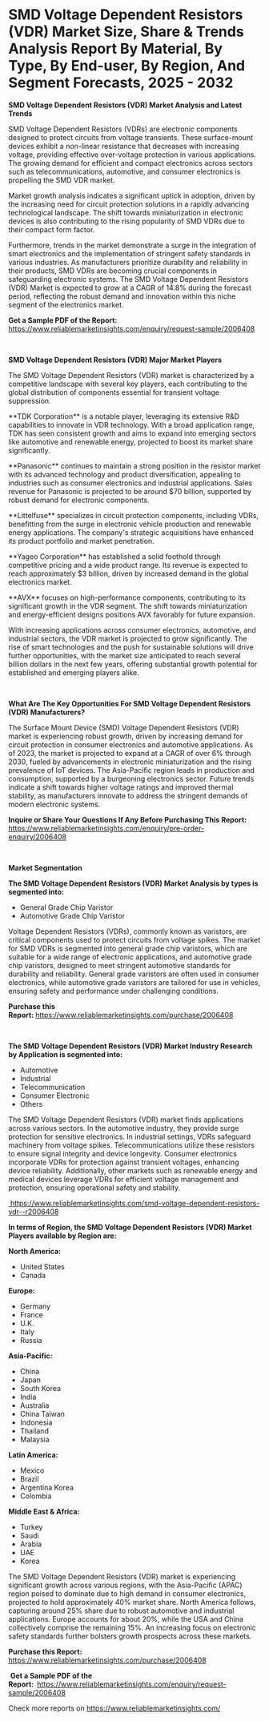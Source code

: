 <p><h1>SMD Voltage Dependent Resistors (VDR) Market Size, Share & Trends Analysis Report By Material, By Type, By End-user, By Region, And Segment Forecasts, 2025 - 2032</h1></p><p><strong>SMD Voltage Dependent Resistors (VDR) Market Analysis and Latest Trends</strong></p>
<p><p>SMD Voltage Dependent Resistors (VDRs) are electronic components designed to protect circuits from voltage transients. These surface-mount devices exhibit a non-linear resistance that decreases with increasing voltage, providing effective over-voltage protection in various applications. The growing demand for efficient and compact electronics across sectors such as telecommunications, automotive, and consumer electronics is propelling the SMD VDR market.</p><p>Market growth analysis indicates a significant uptick in adoption, driven by the increasing need for circuit protection solutions in a rapidly advancing technological landscape. The shift towards miniaturization in electronic devices is also contributing to the rising popularity of SMD VDRs due to their compact form factor.</p><p>Furthermore, trends in the market demonstrate a surge in the integration of smart electronics and the implementation of stringent safety standards in various industries. As manufacturers prioritize durability and reliability in their products, SMD VDRs are becoming crucial components in safeguarding electronic systems. The SMD Voltage Dependent Resistors (VDR) Market is expected to grow at a CAGR of 14.8% during the forecast period, reflecting the robust demand and innovation within this niche segment of the electronics market.</p></p>
<p><strong>Get a Sample PDF of the Report:&nbsp;</strong> <a href="https://www.reliablemarketinsights.com/enquiry/request-sample/2006408?utm_campaign=2450&utm_medium=2&utm_source=Github&utm_content=ia&utm_term=13022025&utm_id=smd-voltage-dependent-resistors-vdr">https://www.reliablemarketinsights.com/enquiry/request-sample/2006408</a></p>
<p>&nbsp;</p>
<p><strong>SMD Voltage Dependent Resistors (VDR) Major Market Players</strong></p>
<p><p>The SMD Voltage Dependent Resistors (VDR) market is characterized by a competitive landscape with several key players, each contributing to the global distribution of components essential for transient voltage suppression.</p><p>**TDK Corporation** is a notable player, leveraging its extensive R&D capabilities to innovate in VDR technology. With a broad application range, TDK has seen consistent growth and aims to expand into emerging sectors like automotive and renewable energy, projected to boost its market share significantly.</p><p>**Panasonic** continues to maintain a strong position in the resistor market with its advanced technology and product diversification, appealing to industries such as consumer electronics and industrial applications. Sales revenue for Panasonic is projected to be around $70 billion, supported by robust demand for electronic components.</p><p>**Littelfuse** specializes in circuit protection components, including VDRs, benefitting from the surge in electronic vehicle production and renewable energy applications. The company's strategic acquisitions have enhanced its product portfolio and market penetration.</p><p>**Yageo Corporation** has established a solid foothold through competitive pricing and a wide product range. Its revenue is expected to reach approximately $3 billion, driven by increased demand in the global electronics market.</p><p>**AVX** focuses on high-performance components, contributing to its significant growth in the VDR segment. The shift towards miniaturization and energy-efficient designs positions AVX favorably for future expansion.</p><p>With increasing applications across consumer electronics, automotive, and industrial sectors, the VDR market is projected to grow significantly. The rise of smart technologies and the push for sustainable solutions will drive further opportunities, with the market size anticipated to reach several billion dollars in the next few years, offering substantial growth potential for established and emerging players alike.</p></p>
<p>&nbsp;</p>
<p><strong>What Are The Key Opportunities For SMD Voltage Dependent Resistors (VDR) Manufacturers?</strong></p>
<p><p>The Surface Mount Device (SMD) Voltage Dependent Resistors (VDR) market is experiencing robust growth, driven by increasing demand for circuit protection in consumer electronics and automotive applications. As of 2023, the market is projected to expand at a CAGR of over 6% through 2030, fueled by advancements in electronic miniaturization and the rising prevalence of IoT devices. The Asia-Pacific region leads in production and consumption, supported by a burgeoning electronics sector. Future trends indicate a shift towards higher voltage ratings and improved thermal stability, as manufacturers innovate to address the stringent demands of modern electronic systems.</p></p>
<p><strong>Inquire or Share Your Questions If Any Before Purchasing This Report:</strong> <a href="https://www.reliablemarketinsights.com/enquiry/pre-order-enquiry/2006408?utm_campaign=2450&utm_medium=2&utm_source=Github&utm_content=ia&utm_term=13022025&utm_id=smd-voltage-dependent-resistors-vdr">https://www.reliablemarketinsights.com/enquiry/pre-order-enquiry/2006408</a></p>
<p>&nbsp;</p>
<p><strong>Market Segmentation</strong></p>
<p><strong>The SMD Voltage Dependent Resistors (VDR) Market Analysis by types is segmented into:</strong></p>
<p><ul><li>General Grade Chip Varistor</li><li>Automotive Grade Chip Varistor</li></ul></p>
<p><p>Voltage Dependent Resistors (VDRs), commonly known as varistors, are critical components used to protect circuits from voltage spikes. The market for SMD VDRs is segmented into general grade chip varistors, which are suitable for a wide range of electronic applications, and automotive grade chip varistors, designed to meet stringent automotive standards for durability and reliability. General grade varistors are often used in consumer electronics, while automotive grade varistors are tailored for use in vehicles, ensuring safety and performance under challenging conditions.</p></p>
<p><strong>Purchase this Report:&nbsp;</strong><a href="https://www.reliablemarketinsights.com/purchase/2006408?utm_campaign=2450&utm_medium=2&utm_source=Github&utm_content=ia&utm_term=13022025&utm_id=smd-voltage-dependent-resistors-vdr">https://www.reliablemarketinsights.com/purchase/2006408</a></p>
<p>&nbsp;</p>
<p><strong>The SMD Voltage Dependent Resistors (VDR) Market Industry Research by Application is segmented into:</strong></p>
<p><ul><li>Automotive</li><li>Industrial</li><li>Telecommunication</li><li>Consumer Electronic</li><li>Others</li></ul></p>
<p><p>The SMD Voltage Dependent Resistors (VDR) market finds applications across various sectors. In the automotive industry, they provide surge protection for sensitive electronics. In industrial settings, VDRs safeguard machinery from voltage spikes. Telecommunications utilize these resistors to ensure signal integrity and device longevity. Consumer electronics incorporate VDRs for protection against transient voltages, enhancing device reliability. Additionally, other markets such as renewable energy and medical devices leverage VDRs for efficient voltage management and protection, ensuring operational safety and stability.</p></p>
<p><a href="https://www.reliablemarketinsights.com/smd-voltage-dependent-resistors-vdr--r2006408?utm_campaign=2450&utm_medium=2&utm_source=Github&utm_content=ia&utm_term=13022025&utm_id=smd-voltage-dependent-resistors-vdr">&nbsp;https://www.reliablemarketinsights.com/smd-voltage-dependent-resistors-vdr--r2006408</a></p>
<p><strong>In terms of Region, the SMD Voltage Dependent Resistors (VDR) Market Players available by Region are:</strong></p>
<p>
    <p> <strong> North America: </strong>
        <ul>
            <li>United States</li>
            <li>Canada</li>
        </ul>
        </p> 
    <p> <strong> Europe: </strong>
        <ul>
            <li>Germany</li>
            <li>France</li>
            <li>U.K.</li>
            <li>Italy</li>
            <li>Russia</li>
        </ul>
        </p> 
    <p> <strong> Asia-Pacific: </strong>
        <ul>
            <li>China</li>
            <li>Japan</li>
            <li>South Korea</li>
            <li>India</li>
            <li>Australia</li>
            <li>China Taiwan</li>
            <li>Indonesia</li>
            <li>Thailand</li>
            <li>Malaysia</li>
        </ul>
        </p> 
    <p> <strong> Latin America: </strong>
        <ul>
            <li>Mexico</li>
            <li>Brazil</li>
            <li>Argentina Korea</li>
            <li>Colombia</li>
        </ul>
        </p> 
    <p> <strong> Middle East & Africa: </strong>
        <ul>
            <li>Turkey</li>
            <li>Saudi</li>
            <li>Arabia</li>
            <li>UAE</li>
            <li>Korea</li>
        </ul>
    </p>
    </p>
<p><p>The SMD Voltage Dependent Resistors (VDR) market is experiencing significant growth across various regions, with the Asia-Pacific (APAC) region poised to dominate due to high demand in consumer electronics, projected to hold approximately 40% market share. North America follows, capturing around 25% share due to robust automotive and industrial applications. Europe accounts for about 20%, while the USA and China collectively comprise the remaining 15%. An increasing focus on electronic safety standards further bolsters growth prospects across these markets.</p></p>
<p><strong>Purchase this Report: </strong><a href="https://www.reliablemarketinsights.com/purchase/2006408?utm_campaign=2450&utm_medium=2&utm_source=Github&utm_content=ia&utm_term=13022025&utm_id=smd-voltage-dependent-resistors-vdr">https://www.reliablemarketinsights.com/purchase/2006408</a></p>
<p>&nbsp;<strong>Get a Sample PDF of the Report:&nbsp;&nbsp;</strong><a href="https://www.reliablemarketinsights.com/enquiry/request-sample/2006408?utm_campaign=2450&utm_medium=2&utm_source=Github&utm_content=ia&utm_term=13022025&utm_id=smd-voltage-dependent-resistors-vdr">https://www.reliablemarketinsights.com/enquiry/request-sample/2006408</a></p>
<p><strong></strong></p>
<p>Check more reports on <a href="https://www.reliablemarketinsights.com/?utm_campaign=2450&utm_medium=2&utm_source=Github&utm_content=ia&utm_term=13022025&utm_id=smd-voltage-dependent-resistors-vdr">https://www.reliablemarketinsights.com/</a></p>